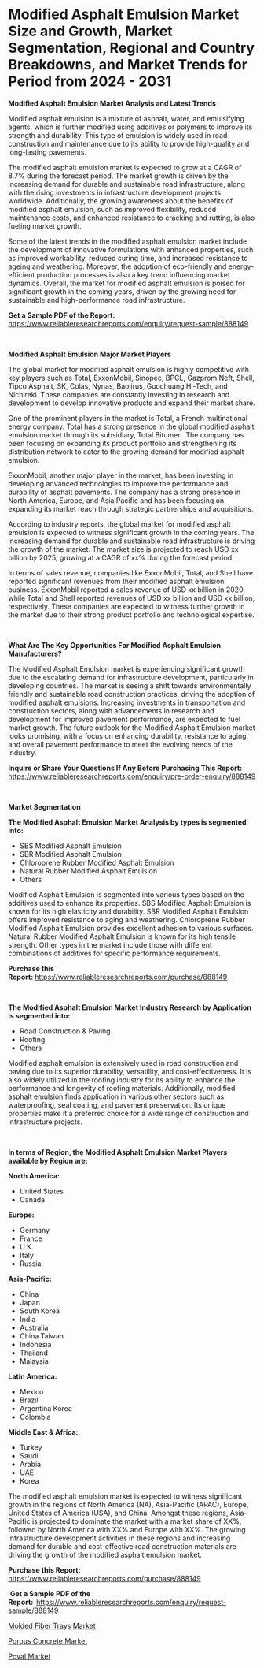 <p><h1>Modified Asphalt Emulsion Market Size and Growth, Market Segmentation, Regional and Country Breakdowns, and Market Trends for Period from 2024 -  2031</h1></p><p><strong>Modified Asphalt Emulsion Market Analysis and Latest Trends</strong></p>
<p><p>Modified asphalt emulsion is a mixture of asphalt, water, and emulsifying agents, which is further modified using additives or polymers to improve its strength and durability. This type of emulsion is widely used in road construction and maintenance due to its ability to provide high-quality and long-lasting pavements.</p><p>The modified asphalt emulsion market is expected to grow at a CAGR of 8.7% during the forecast period. The market growth is driven by the increasing demand for durable and sustainable road infrastructure, along with the rising investments in infrastructure development projects worldwide. Additionally, the growing awareness about the benefits of modified asphalt emulsion, such as improved flexibility, reduced maintenance costs, and enhanced resistance to cracking and rutting, is also fueling market growth.</p><p>Some of the latest trends in the modified asphalt emulsion market include the development of innovative formulations with enhanced properties, such as improved workability, reduced curing time, and increased resistance to ageing and weathering. Moreover, the adoption of eco-friendly and energy-efficient production processes is also a key trend influencing market dynamics. Overall, the market for modified asphalt emulsion is poised for significant growth in the coming years, driven by the growing need for sustainable and high-performance road infrastructure.</p></p>
<p><strong>Get a Sample PDF of the Report:&nbsp;</strong> <a href="https://www.reliableresearchreports.com/enquiry/request-sample/888149">https://www.reliableresearchreports.com/enquiry/request-sample/888149</a></p>
<p>&nbsp;</p>
<p><strong>Modified Asphalt Emulsion Major Market Players</strong></p>
<p><p>The global market for modified asphalt emulsion is highly competitive with key players such as Total, ExxonMobil, Sinopec, BPCL, Gazprom Neft, Shell, Tipco Asphalt, SK, Colas, Nynas, Baolirus, Guochuang Hi-Tech, and Nichireki. These companies are constantly investing in research and development to develop innovative products and expand their market share.</p><p>One of the prominent players in the market is Total, a French multinational energy company. Total has a strong presence in the global modified asphalt emulsion market through its subsidiary, Total Bitumen. The company has been focusing on expanding its product portfolio and strengthening its distribution network to cater to the growing demand for modified asphalt emulsion.</p><p>ExxonMobil, another major player in the market, has been investing in developing advanced technologies to improve the performance and durability of asphalt pavements. The company has a strong presence in North America, Europe, and Asia Pacific and has been focusing on expanding its market reach through strategic partnerships and acquisitions.</p><p>According to industry reports, the global market for modified asphalt emulsion is expected to witness significant growth in the coming years. The increasing demand for durable and sustainable road infrastructure is driving the growth of the market. The market size is projected to reach USD xx billion by 2025, growing at a CAGR of xx% during the forecast period.</p><p>In terms of sales revenue, companies like ExxonMobil, Total, and Shell have reported significant revenues from their modified asphalt emulsion business. ExxonMobil reported a sales revenue of USD xx billion in 2020, while Total and Shell reported revenues of USD xx billion and USD xx billion, respectively. These companies are expected to witness further growth in the market due to their strong product portfolio and technological expertise.</p></p>
<p>&nbsp;</p>
<p><strong>What Are The Key Opportunities For Modified Asphalt Emulsion Manufacturers?</strong></p>
<p><p>The Modified Asphalt Emulsion market is experiencing significant growth due to the escalating demand for infrastructure development, particularly in developing countries. The market is seeing a shift towards environmentally friendly and sustainable road construction practices, driving the adoption of modified asphalt emulsions. Increasing investments in transportation and construction sectors, along with advancements in research and development for improved pavement performance, are expected to fuel market growth. The future outlook for the Modified Asphalt Emulsion market looks promising, with a focus on enhancing durability, resistance to aging, and overall pavement performance to meet the evolving needs of the industry.</p></p>
<p><strong>Inquire or Share Your Questions If Any Before Purchasing This Report:</strong> <a href="https://www.reliableresearchreports.com/enquiry/pre-order-enquiry/888149">https://www.reliableresearchreports.com/enquiry/pre-order-enquiry/888149</a></p>
<p>&nbsp;</p>
<p><strong>Market Segmentation</strong></p>
<p><strong>The Modified Asphalt Emulsion Market Analysis by types is segmented into:</strong></p>
<p><ul><li>SBS Modified Asphalt Emulsion</li><li>SBR Modified Asphalt Emulsion</li><li>Chloroprene Rubber Modified Asphalt Emulsion</li><li>Natural Rubber Modified Asphalt Emulsion</li><li>Others</li></ul></p>
<p><p>Modified Asphalt Emulsion is segmented into various types based on the additives used to enhance its properties. SBS Modified Asphalt Emulsion is known for its high elasticity and durability. SBR Modified Asphalt Emulsion offers improved resistance to aging and weathering. Chloroprene Rubber Modified Asphalt Emulsion provides excellent adhesion to various surfaces. Natural Rubber Modified Asphalt Emulsion is known for its high tensile strength. Other types in the market include those with different combinations of additives for specific performance requirements.</p></p>
<p><strong>Purchase this Report:&nbsp;</strong><a href="https://www.reliableresearchreports.com/purchase/888149">https://www.reliableresearchreports.com/purchase/888149</a></p>
<p>&nbsp;</p>
<p><strong>The Modified Asphalt Emulsion Market Industry Research by Application is segmented into:</strong></p>
<p><ul><li>Road Construction & Paving</li><li>Roofing</li><li>Others</li></ul></p>
<p><p>Modified asphalt emulsion is extensively used in road construction and paving due to its superior durability, versatility, and cost-effectiveness. It is also widely utilized in the roofing industry for its ability to enhance the performance and longevity of roofing materials. Additionally, modified asphalt emulsion finds application in various other sectors such as waterproofing, seal coating, and pavement preservation. Its unique properties make it a preferred choice for a wide range of construction and infrastructure projects.</p></p>
<p>&nbsp;</p>
<p><strong>In terms of Region, the Modified Asphalt Emulsion Market Players available by Region are:</strong></p>
<p>
    <p> <strong> North America: </strong>
        <ul>
            <li>United States</li>
            <li>Canada</li>
        </ul>
        </p> 
    <p> <strong> Europe: </strong>
        <ul>
            <li>Germany</li>
            <li>France</li>
            <li>U.K.</li>
            <li>Italy</li>
            <li>Russia</li>
        </ul>
        </p> 
    <p> <strong> Asia-Pacific: </strong>
        <ul>
            <li>China</li>
            <li>Japan</li>
            <li>South Korea</li>
            <li>India</li>
            <li>Australia</li>
            <li>China Taiwan</li>
            <li>Indonesia</li>
            <li>Thailand</li>
            <li>Malaysia</li>
        </ul>
        </p> 
    <p> <strong> Latin America: </strong>
        <ul>
            <li>Mexico</li>
            <li>Brazil</li>
            <li>Argentina Korea</li>
            <li>Colombia</li>
        </ul>
        </p> 
    <p> <strong> Middle East & Africa: </strong>
        <ul>
            <li>Turkey</li>
            <li>Saudi</li>
            <li>Arabia</li>
            <li>UAE</li>
            <li>Korea</li>
        </ul>
    </p>
    </p>
<p><p>The modified asphalt emulsion market is expected to witness significant growth in the regions of North America (NA), Asia-Pacific (APAC), Europe, United States of America (USA), and China. Amongst these regions, Asia-Pacific is projected to dominate the market with a market share of XX%, followed by North America with XX% and Europe with XX%. The growing infrastructure development activities in these regions and increasing demand for durable and cost-effective road construction materials are driving the growth of the modified asphalt emulsion market.</p></p>
<p><strong>Purchase this Report: </strong><a href="https://www.reliableresearchreports.com/purchase/888149">https://www.reliableresearchreports.com/purchase/888149</a></p>
<p>&nbsp;<strong>Get a Sample PDF of the Report:&nbsp;&nbsp;</strong><a href="https://www.reliableresearchreports.com/enquiry/request-sample/888149">https://www.reliableresearchreports.com/enquiry/request-sample/888149</a></p>
<p><strong></strong></p>
<p><p><a href="https://github.com/ruddyyedelwadw/Market-Research-Report-List-1/blob/main/molded-fiber-trays-market.md">Molded Fiber Trays Market</a></p><p><a href="https://view.publitas.com/reportprime-1/porous-concrete-market-a-comprehensive-report-of-its-market-share-growth-trends-2023-2030/">Porous Concrete Market</a></p><p><a href="https://view.publitas.com/reportprime-1/poval-market-analysis-examines-its-scope-on-growth-opportunities-and-forecasted-trends-spanning-from-2023-to-2030/">Poval Market</a></p></p>